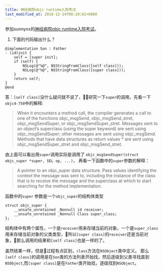 ```yaml
---
title: 神经病院objc runtime入院考试
last_modified_at: 2018-12-24T00:20:02+0800
---
```


参加sunnyxx的[神经病院objc runtime入院考试](http://blog.sunnyxx.com/2014/11/06/runtime-nuts/)。

1. 下面的代码输出什么？
 ```
 @implementation Son : Father
 - (id)init {
     self = [super init];
     if (self) {
         NSLog(@"%@", NSStringFromClass([self class]));
         NSLog(@"%@", NSStringFromClass([super class]));
     }
     return self;
 }
 @end
 ```
答：`[self class]`没什么疑问就不说了，研究一下`super`的调用，先看一下`objc4-750`中的解释:
> When it encounters a method call, the compiler generates a call to one of the functions objc_msgSend, objc_msgSend_stret, objc_msgSendSuper, or objc_msgSendSuper_stret. Messages sent to an object’s superclass (using the super keyword) are sent using objc_msgSendSuper; other messages are sent using objc_msgSend. Methods that have data structures as return values *  are sent using objc_msgSendSuper_stret and objc_msgSend_stret.

由上面可以看出用`super`调用实际是调用了
`objc_msgSendSuper(struct objc_super *super, SEL op, ...)`，
再看一下函数中的`super`参数的解释：
> A pointer to an objc_super data structure. Pass values identifying the context the message was sent to, including the instance of the class that is to receive the message and the superclass at which to start searching for the method implementation.

函数中的`super` 参数是一个`objc_super`的结构体类型
```
struct objc_super {
    __unsafe_unretained _Nonnull id receiver;
    __unsafe_unretained _Nonnull Class super_class;
};
```
结构体中有两个属性，一个是`receiver`用来存储当前的对象，一个是`super_class`用来存储当前对象的父类类型，所以`[super class]`的`receiver`还是当前对象，那么调用的结果和`[self class]`也是一样的了。

虽然结果一样，但是过程有点区别，`class`方法在`NSObject`类中定义。
那么`[self class]`的调用是在`Son`类的方法列表开始找，然后逐级到父类寻找直到`NSObject`,而`[super class]`是在`Father`类开始找，逐级找到`NSObject`。





